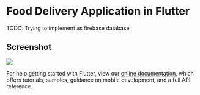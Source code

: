 # Food Delivery Application in Flutter

TODO: Trying to implement as firebase database

## Screenshot




![](https://i.imgur.com/z3PfXvc.jpg)






For help getting started with Flutter, view our
[online documentation](https://flutter.dev/docs), which offers tutorials,
samples, guidance on mobile development, and a full API reference.
